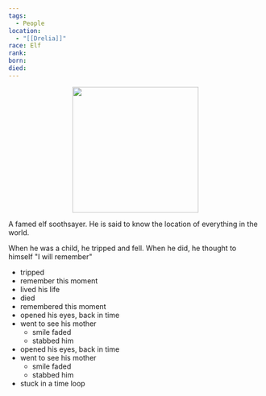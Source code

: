 ```yaml
---
tags:
  - People
location:
  - "[[Drelia]]"
race: Elf
rank: 
born: 
died:
---
```

<p style="text-align:center;"><img src="https://foundry-vtt-kb.s3.us-east-2.amazonaws.com/Images/Tokens/NPCs/Nobles/" width="250" height="250"></p>

A famed elf soothsayer. He is said to know the location of everything in the world.

When he was a child, he tripped and fell. When he did, he thought to himself "I will remember"
- tripped
- remember this moment
- lived his life
- died
- remembered this moment
- opened his eyes, back in time
- went to see his mother
	- smile faded
	- stabbed him
- opened his eyes, back in time
- went to see his mother
	- smile faded
	- stabbed him
- stuck in a time loop